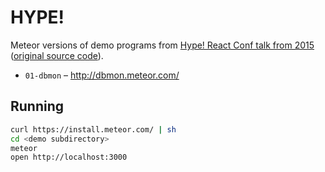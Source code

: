 HYPE!
====

Meteor versions of demo programs from [Hype! React Conf talk from 2015](https://www.youtube.com/watch?v=z5e7kWSHWTg)
([original source code](https://github.com/ryanflorence/reactconf-2015-HYPE)).

* `01-dbmon` – http://dbmon.meteor.com/

Running
-------

```sh
curl https://install.meteor.com/ | sh
cd <demo subdirectory>
meteor
open http://localhost:3000
```
